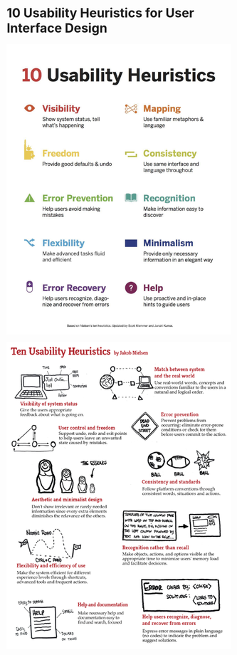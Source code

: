 # 10 Usability Heuristics for User Interface Design

![img1](./assets/imgs/c2a3918bb53ee54e8fa125b728e179e3.jpg)

![img2](./assets/imgs/6115773665cb72a6710f2e2c1abafc06.png)